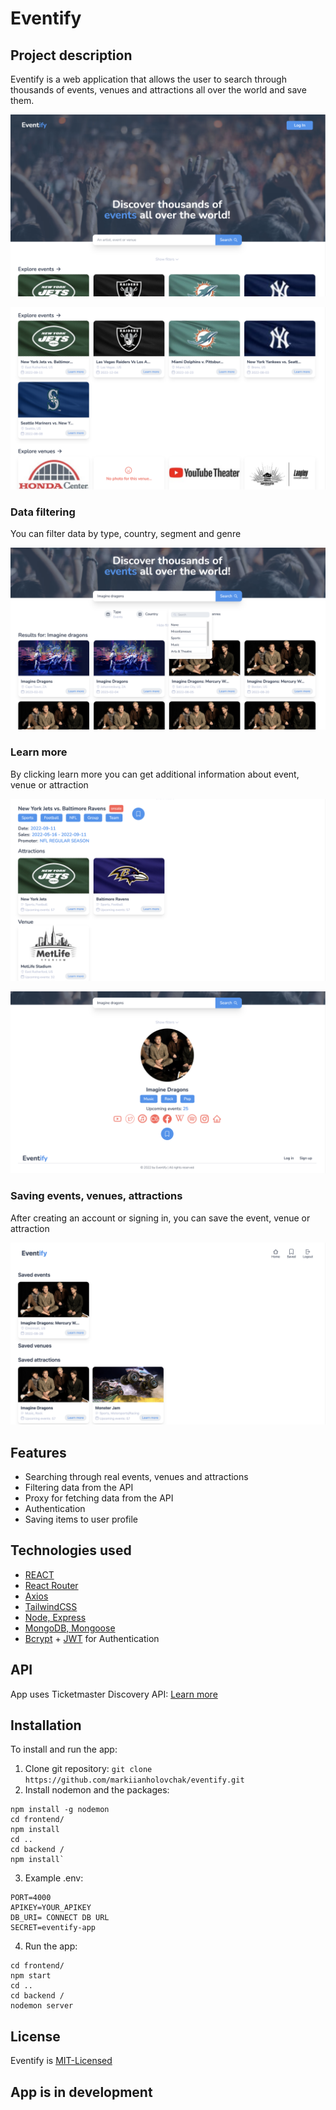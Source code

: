 # Eventify

## Project description

Eventify is a web application that allows the user to search through thousands of events, venues and attractions all over the world and save them.

![Main page](https://github.com/markiianholovchak/eventify/blob/media/main_page.png)

![Events, venues](https://github.com/markiianholovchak/eventify/blob/media/scroll.png)

### Data filtering

You can filter data by type, country, segment and genre

![Main page with filters](https://github.com/markiianholovchak/eventify/blob/media/filters.png)

### Learn more

By clicking learn more you can get additional information about event, venue or attraction

![Event information](https://github.com/markiianholovchak/eventify/blob/media/event.png)

![Attraction information](https://github.com/markiianholovchak/eventify/blob/media/venue.png)

### Saving events, venues, attractions

After creating an account or signing in, you can save the event, venue or attraction

![Saved items](https://github.com/markiianholovchak/eventify/blob/media/saved.png)

## Features

- Searching through real events, venues and attractions
- Filtering data from the API
- Proxy for fetching data from the API
- Authentication
- Saving items to user profile

## Technologies used

- [REACT](https://reactjs.org/)
- [React Router](https://www.npmjs.com/package/react-router-dom)
- [Axios](https://www.npmjs.com/package/axios)
- [TailwindCSS](https://tailwindcss.com/)
- [Node, Express](https://expressjs.com/)
- [MongoDB, Mongoose](https://www.mongodb.com/developer/languages/javascript/getting-started-with-mongodb-and-mongoose/)
- [Bcrypt](https://www.npmjs.com/package/bcrypt) + [JWT](https://jwt.io/) for Authentication

## API

App uses Ticketmaster Discovery API: [Learn more](https://developer.ticketmaster.com/)

## Installation

To install and run the app:

1. Clone git repository: `git clone https://github.com/markiianholovchak/eventify.git`
2. Install nodemon and the packages:

```
npm install -g nodemon
cd frontend/
npm install
cd ..
cd backend /
npm install`
```

3. Example .env:

```
PORT=4000
APIKEY=YOUR_APIKEY
DB_URI= CONNECT DB URL
SECRET=eventify-app
```

4. Run the app:

```
cd frontend/
npm start
cd ..
cd backend /
nodemon server
```

## License

Eventify is [MIT-Licensed](https://github.com/markiianholovchak/eventify/blob/main/LICENSE.md)

## App is in development
